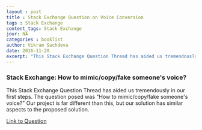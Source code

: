 ```yaml
---
layout : post
title : Stack Exchange Question on Voice Conversion 
tags : Stack Exchange 
content_tags: Stack Exchange 
jour: NA
categories : booklist 
author: Vikram Sachdeva
date: 2016-11-20
excerpt: "This Stack Exchange Question Thread has aided us tremendously in our first steps. The question posed was 'How to mimic/copy/fake someone's voice?' Our project is far different than this, but our solution has similar aspects to the proposed solution. "
---
```


<h3>Stack Exchange: How to mimic/copy/fake someone's voice?</h3>

This Stack Exchange Question Thread has aided us tremendously in our first steps. The question posed was "How to mimic/copy/fake someone's voice?" Our project is far different than this, but our solution has similar aspects to the proposed solution.


[Link to Question](http://dsp.stackexchange.com/questions/7833/how-to-mimic-copy-fake-someones-voice)


